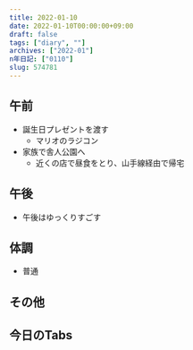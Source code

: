 ```yaml
---
title: 2022-01-10
date: 2022-01-10T00:00:00+09:00
draft: false
tags: ["diary", ""]
archives: ["2022-01"]
n年日記: ["0110"]
slug: 574781
---
```

## 午前
- 誕生日プレゼントを渡す
  - マリオのラジコン
- 家族で舎人公園へ
  - 近くの店で昼食をとり、山手線経由で帰宅
## 午後
- 午後はゆっくりすごす
## 体調
- 普通
## その他
## 今日のTabs